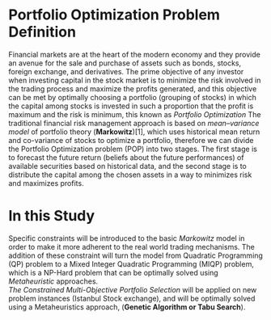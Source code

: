 # Portfolio Optimization Problem Definition

Financial markets are at the heart of the modern economy and they
provide an avenue for the sale and purchase of assets such as bonds,
stocks, foreign exchange, and derivatives. The prime objective of any
investor when investing capital in the stock market is to minimize the
risk involved in the trading process and maximize the profits generated,
and this objective can be met by optimally choosing a portfolio
(grouping of stocks) in which the capital among stocks is invested in
such a proportion that the profit is maximum and the risk is minimum,
this known as *Portfolio Optimization*
The traditional financial risk management approach is based on
*mean–variance model* of portfolio theory (**Markowitz**)\[1\], which
uses historical mean return and co-variance of stocks to optimize a
portfolio, therefore we can divide the Portfolio Optimization problem
(POP) into two stages. The first stage is to forecast the future return
(beliefs about the future performances) of available securities based on
historical data, and the second stage is to distribute the capital among
the chosen assets in a way to minimizes risk and maximizes profits.
# In this Study
Specific constraints will be introduced to the basic
*Markowitz* model in order to make it more adherent to the real world
trading mechanisms. The addition of these constraint will turn the model
from Quadratic Programming (QP) problem to a Mixed Integer Quadratic
Programming (MIQP) problem, which is a NP-Hard problem that can be
optimally solved using *Metaheuristic* approaches.  
*The Constrained Multi-Objective Portfolio Selection* will be applied on
new problem instances (Istanbul Stock exchange), and will be optimally
solved using a Metaheuristics approach, (**Genetic Algorithm or Tabu
Search**).

#
